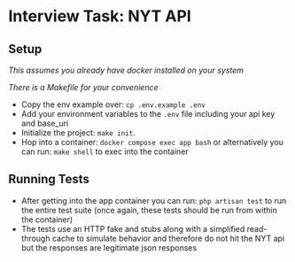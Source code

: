 # Interview Task: NYT API

## Setup

_This assumes you already have docker installed on your system_

_There is a Makefile for your convenience_

-   Copy the env example over: `cp .env.example .env`
-   Add your environment variables to the `.env` file including your api key and base_uri
-   Initialize the project: `make init`.
-   Hop into a container: `docker compose exec app bash` or alternatively you can run: `make shell` to exec into the container

## Running Tests

-   After getting into the app container you can run: `php artisan test` to run the entire test suite (once again, these tests should be run from within the container)
-   The tests use an HTTP fake and stubs along with a simplified read-through cache to simulate behavior and therefore do not hit the NYT api but the responses are legitimate json responses
